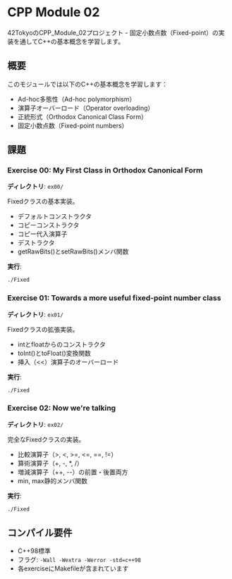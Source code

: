 # CPP Module 02

42TokyoのCPP_Module_02プロジェクト - 固定小数点数（Fixed-point）の実装を通してC++の基本概念を学習します。

## 概要

このモジュールでは以下のC++の基本概念を学習します：
- Ad-hoc多態性（Ad-hoc polymorphism）
- 演算子オーバーロード（Operator overloading）
- 正統形式（Orthodox Canonical Class Form）
- 固定小数点数（Fixed-point numbers）

## 課題

### Exercise 00: My First Class in Orthodox Canonical Form
**ディレクトリ**: `ex00/`

Fixedクラスの基本実装。
- デフォルトコンストラクタ
- コピーコンストラクタ
- コピー代入演算子
- デストラクタ
- getRawBits()とsetRawBits()メンバ関数

**実行**:
```bash
./Fixed
```

### Exercise 01: Towards a more useful fixed-point number class
**ディレクトリ**: `ex01/`

Fixedクラスの拡張実装。
- intとfloatからのコンストラクタ
- toInt()とtoFloat()変換関数
- 挿入（<<）演算子のオーバーロード

**実行**:
```bash
./Fixed
```

### Exercise 02: Now we're talking
**ディレクトリ**: `ex02/`

完全なFixedクラスの実装。
- 比較演算子（>, <, >=, <=, ==, !=）
- 算術演算子（+, -, *, /）
- 増減演算子（++, --）の前置・後置両方
- min, max静的メンバ関数

**実行**:
```bash
./Fixed
```

## コンパイル要件

- C++98標準
- フラグ: `-Wall -Wextra -Werror -std=c++98`
- 各exerciseにMakefileが含まれています
